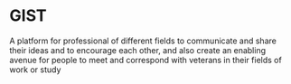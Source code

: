 # GIST
A platform for professional of different fields to communicate and share their ideas and to encourage each other, and also create an enabling avenue for people to meet and correspond with veterans in their fields of work or study
